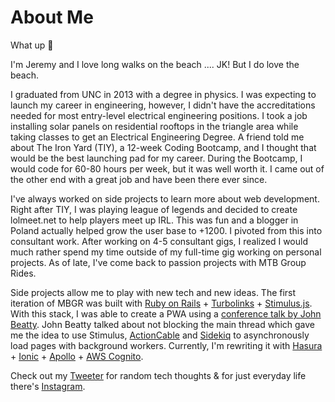 # About Me

What up 🤙

I'm Jeremy and I love long walks on the beach .... JK! But I do love the beach.

I graduated from UNC in 2013 with a degree in physics. I was expecting to launch my career in engineering, however, I didn't have the accreditations needed for most entry-level electrical engineering positions. I took a job installing solar panels on residential rooftops in the triangle area while taking classes to get an Electrical Engineering Degree. A friend told me about The Iron Yard (TIY), a 12-week Coding Bootcamp,  and I thought that would be the best launching pad for my career. During the Bootcamp, I would code for 60-80 hours per week, but it was well worth it. I came out of the other end with a great job and have been there ever since.

I've always worked on side projects to learn more about web development. Right after TIY, I was playing league of legends and decided to create lolmeet.net to help players meet up IRL. This was fun and a blogger in Poland actually helped grow the user base to +1200. I pivoted from this into consultant work. After working on 4-5 consultant gigs, I realized I would much rather spend my time outside of my full-time gig working on personal projects. As of late, I've come back to passion projects with MTB Group Rides.

Side projects allow me to play with new tech and new ideas. The first iteration of MBGR was built with [Ruby on Rails](https://rubyonrails.org/) + [Turbolinks](https://github.com/turbolinks/turbolinks) + [Stimulus.js](https://stimulus.hotwire.dev/). With this stack, I was able to create a PWA using a [conference talk by John Beatty](https://speakerdeck.com/johnbeatty/yes-rails-does-support-pwas). John Beatty talked about not blocking the main thread which gave me the idea to use Stimulus, [ActionCable](https://guides.rubyonrails.org/action_cable_overview.html) and [Sidekiq](https://sidekiq.org/) to asynchronously load pages with background workers. Currently, I'm rewriting it with [Hasura](hasura.io) + [Ionic](ionic.io) + [Apollo](https://www.apollographql.com/) + [AWS Cognito](https://aws.amazon.com/cognito/).

Check out my [Tweeter](https://twitter.com/basicbrogrammer) for random tech thoughts & for just everyday life there's [Instagram](https://instagram.com/basicbrogrammer).
